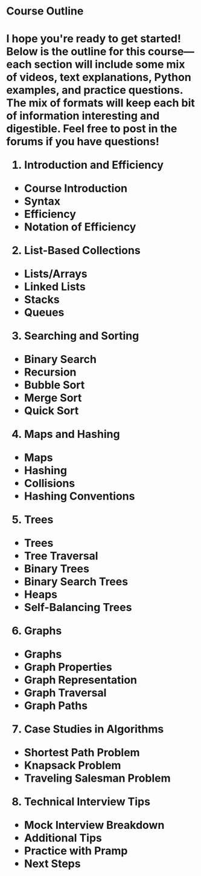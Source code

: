 <h1> Course Outline <h1/>

I hope you're ready to get started! Below is the outline for this course—each section will include some mix of videos, text explanations, Python examples, and practice questions. The mix of formats will keep each bit of information interesting and digestible. Feel free to post in the forums if you have questions!

1. Introduction and Efficiency
* Course Introduction
* Syntax
* Efficiency
* Notation of Efficiency
2. List-Based Collections
* Lists/Arrays
* Linked Lists
* Stacks
* Queues
3. Searching and Sorting
* Binary Search
* Recursion
* Bubble Sort
* Merge Sort
* Quick Sort
4. Maps and Hashing
* Maps
* Hashing
* Collisions
* Hashing Conventions
5. Trees
* Trees
* Tree Traversal
* Binary Trees
* Binary Search Trees
* Heaps
* Self-Balancing Trees
6. Graphs
* Graphs
* Graph Properties
* Graph Representation
* Graph Traversal
* Graph Paths
7. Case Studies in Algorithms
* Shortest Path Problem
* Knapsack Problem
* Traveling Salesman Problem
8. Technical Interview Tips
* Mock Interview Breakdown
* Additional Tips
* Practice with Pramp
* Next Steps
